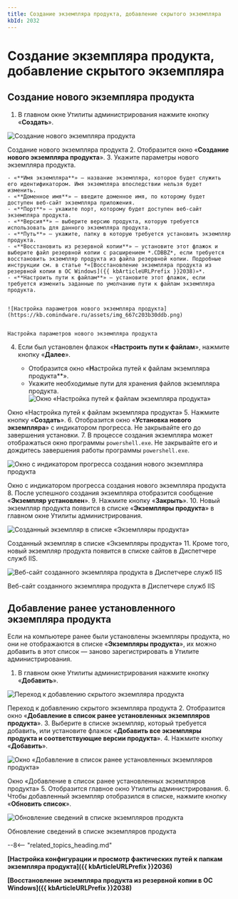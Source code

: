 ```yaml
---
title: Создание экземпляра продукта, добавление скрытого экземпляра
kbId: 2032
---
```


# Создание экземпляра продукта, добавление скрытого экземпляра

## Создание нового экземпляра продукта

1. В главном окне Утилиты администрирования нажмите кнопку «**Создать**».

![Создание нового экземпляра продукта](https://kb.comindware.ru/assets/img_667c1fbd52ce1.png)

Создание нового экземпляра продукта
2. Отобразится окно «**Создание нового экземпляра продукта**».
3. Укажите параметры нового экземпляра продукта.

	- «**Имя экземпляра**» — название экземпляра, которое будет служить его идентификатором. Имя экземпляра впоследствии нельзя будет изменить.
	- «**Доменное имя**» — введите доменное имя, по которому будет доступен веб-сайт экземпляра приложения.
	- «**Порт**» — укажите порт, которому будет доступен веб-сайт экземпляра продукта.
	- «**Версия**» — выберите версию продукта, которую требуется использовать для данного экземпляра продукта.
	- «**Путь**» — укажите, папку в которую требуется установить экземпляр продукта.
	- «**Восстановить из резервной копии**» — установите этот флажок и выберите файл резервной копии с расширением *.CDBBZ*, если требуется восстановить экземпляр продукта из файла резервной копии. Подробные инструкции см. в статье *«[Восстановление экземпляра продукта из резервной копии в ОС Windows]({{ kbArticleURLPrefix }}2038)»*.
	- «**Настроить пути к файлам**» — установите этот флажок, если требуется изменить заданные по умолчанию пути к файлам экземпляра продукта.

	
	![Настройка параметров нового экземпляра продукта](https://kb.comindware.ru/assets/img_667c203b30ddb.png)
	
	
	Настройка параметров нового экземпляра продукта
4. Если был установлен флажок «**Настроить пути к файлам**», нажмите кнопку «**Далее**».

	- Отобразится окно «**Н**астройка путей к файлам экземпляра продукта**».
	- Укажите необходимые пути для хранения файлов экземпляра продукта.
![Окно «Настройка путей к файлам экземпляра продукта»](https://kb.comindware.ru/assets/img_667c2061749ef.png)

Окно «Настройка путей к файлам экземпляра продукта»
5. Нажмите кнопку «**Создать**».
6. Отобразится окно «**Установка нового экземпляра**» с индикатором прогресса. Не закрывайте его до завершения установки.
7. В процессе создания экземпляра может отображаться окно программы `powershell.exe`. Не закрывайте его и дождитесь завершения работы программы `powershell.exe`.


![Окно с индикатором прогресса создания нового экземпляра продукта](https://kb.comindware.ru/assets/img_667c1c7173182.png)

Окно с индикатором прогресса создания нового экземпляра продукта
8. После успешного создания экземпляра отобразится сообщение «**Экземпляр установлен**».
9. Нажмите кнопку «**Закрыть**».
10. Новый экземпляр продукта появится в списке «**Экземпляры продукта**» в главном окне Утилиты администрирования.

![Созданный экземпляр в списке «Экземпляры продукта»](https://kb.comindware.ru/assets/img_667c21e9cc09c.png)

Созданный экземпляр в списке «Экземпляры продукта»
11. Кроме того, новый экземпляр продукта появится в списке сайтов в Диспетчере служб IIS.

![Веб-сайт созданного экземпляра продукта в Диспетчере служб IIS](https://kb.comindware.ru/assets/img_667c22156b5fb.png)

Веб-сайт созданного экземпляра продукта в Диспетчере служб IIS

## Добавление ранее установленного экземпляра продукта

Если на компьютере ранее были установлены экземпляры продукта, но они не отображаются в списке «**Экземпляры продукта**», их можно добавить в этот список — заново зарегистрировать в Утилите администрирования.

1. В главном окне Утилиты администрирования нажмите кнопку «**Добавить**».

![Переход к добавлению скрытого экземпляра продукта](https://kb.comindware.ru/assets/img_667c2236ebc31.png)

Переход к добавлению скрытого экземпляра продукта
2. Отобразится окно «**Добавление в список ранее установленных экземпляров продукта**».
3. Выберите в списке экземпляр, который требуется добавить, или установите флажок «**Добавить все экземпляры продукта и соответствующие версии продукта**».
4. Нажмите кнопку «**Добавить**».

![Окно «Добавление в список ранее установленных экземпляров продукта»](https://kb.comindware.ru/assets/img_667c227b84af9.png)

Окно «Добавление в список ранее установленных экземпляров продукта»
5. Отобразится главное окно Утилиты администрирования.
6. Чтобы добавленный экземпляр отобразился в списке, нажмите кнопку «**Обновить список**».


![Обновление сведений в списке экземпляров продукта](https://kb.comindware.ru/assets/img_667c238e8347c.png)

Обновление сведений в списке экземпляров продукта

--8<-- "related_topics_heading.md"

**[Настройка конфигурации и просмотр фактических путей к папкам экземпляра продукта]({{ kbArticleURLPrefix }}2036)**

**[Восстановление экземпляра продукта из резервной копии в ОС Windows]({{ kbArticleURLPrefix }}2038)**

